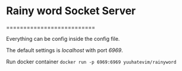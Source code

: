 # Rainy word Socket Server
==========================

Everything can be config inside the config file.

The default settings is *localhost* with port *6969*.

Run docker container
`docker run -p 6969:6969 yuuhatevim/rainyword`